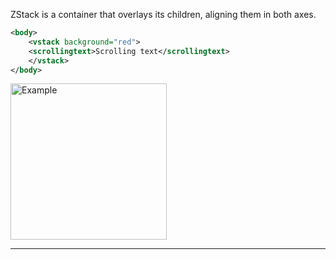 ZStack is a container that overlays its children, aligning them in both axes.



```xml
<body>
    <vstack background="red">
    <scrollingtext>Scrolling text</scrollingtext>
    </vstack>
</body>
```

<img src="https://magic-ui.com/Help/GitHubAssets/scrollingtext-0.png?ts=1735484869.720155" alt="Example" width="250"/>

---
